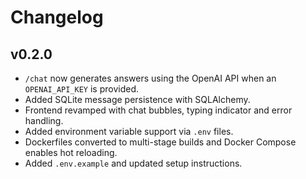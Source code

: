 # Changelog

## v0.2.0
- `/chat` now generates answers using the OpenAI API when an `OPENAI_API_KEY` is provided.
- Added SQLite message persistence with SQLAlchemy.
- Frontend revamped with chat bubbles, typing indicator and error handling.
- Added environment variable support via `.env` files.
- Dockerfiles converted to multi-stage builds and Docker Compose enables hot reloading.
- Added `.env.example` and updated setup instructions.

